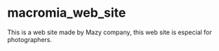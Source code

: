 # macromia_web_site
This is a web site made by Mazy company, this web site is especial for photographers.

